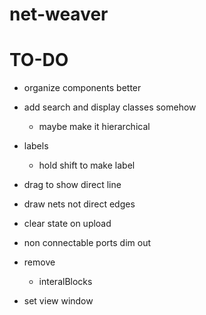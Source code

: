 # net-weaver


# TO-DO

- organize components better
- add search and display classes somehow
  - maybe make it hierarchical

- labels
  - hold shift to make label

- drag to show direct line

- draw nets not direct edges

- clear state on upload

- non connectable ports dim out

- remove
  - interalBlocks

- set view window